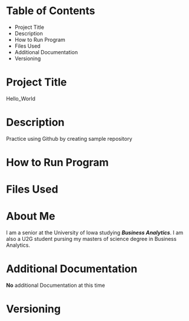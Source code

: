 # Table of Contents
- Project Title
- Description
- How to Run Program
- Files Used
- Additional Documentation
- Versioning

# Project Title
Hello_World

# Description
Practice using Github by creating sample repository

# How to Run Program 

# Files Used 

# About Me
I am a senior at the University of Iowa studying ***Business Analytics***. I am also a U2G student pursing my masters of science degree in Business Analytics.

# Additional Documentation
**No** additional Documentation at this time

# Versioning
